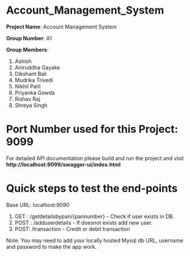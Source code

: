 # Account_Management_System
**Project Name**: Account Management System

**Group Number**: A1

**Group Members**:
1. Ashish
2. Aniruddha  Gayake
3. Dikshant Bali 
4. Mudrika Trivedi
5. Nikhil Patil
6. Priyanka Gowda
7. Rishav Raj
8. Shreya Singh

# Port Number used for this Project: 9099

For detailed API documentation please build and run the project and visit **http://localhost:9099/swagger-ui/index.html**

# Quick steps to test the end-points
Base URL: localhost:9090

1. GET : /getdetailsbypan/{pannumber} - Check if user exists in DB.
2. POST : /adduserdetails - If doesnot exists add new user.
3. POST: /transaction - Credit or debit transaction

Note: You may need to add your locally hosted Mysql db URL, username and password to make the app work.
